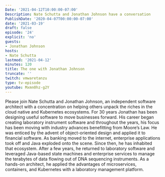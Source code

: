 ```yaml
---
Date: '2021-04-12T10:00:00-07:00'
Description: Nate Schutta and Jonathan Johnson have a conversation
PublishDate: '2020-04-07T00:00:00-07:00'
date: '2021-03-19'
draft: false
episode: '24'
explicit: 'no'
guests:
- Jonathan Johnson
hosts:
- Nate Schutta
lastmod: '2021-04-12'
minutes: 120
title: The one with Jonathan Johnson
truncate: ''
twitch: vmwaretanzu
type: tv-episode
youtube: Mxmn0hz-g2Y
---
```


Please join Nate Schutta and Jonathan Johnson, an independent software architect with a concentration on helping others unpack the riches in the cloud native and Kubernetes ecosystems. For 30 years Jonathan has been designing useful software to move businesses forward. His career began creating laboratory instrument software and throughout the years, his focus has been moving with industry advances benefitting from Moore’s Law. He was enticed by the advent of object-oriented design and applied it to financial software. As banking moved to the internet, enterprise applications took off and Java exploded onto the scene. Since then, he has inhabited that ecosystem. After a few years, he returned to laboratory software and leveraged Java-based state machines and enterprise services to manage the terabytes of data flowing out of DNA sequencing instruments. As a hands-on architect, he applied the advantages of microservices, containers, and Kubernetes with a laboratory management platform.